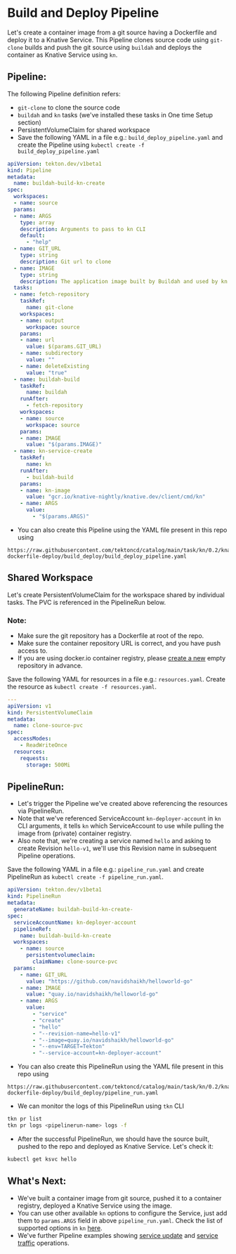 # Build and Deploy Pipeline

Let's create a container image from a git source having a Dockerfile and deploy it to a Knative Service.
This Pipeline clones source code using `git-clone` builds and push the git source using `buildah` and deploys the container as Knative Service using `kn`.

## Pipeline:

The following Pipeline definition refers:
- `git-clone` to clone the source code
- `buildah` and `kn` tasks (we've installed these tasks in One time Setup section)
- PersistentVolumeClaim for shared workspace
- Save the following YAML in a file e.g.: `build_deploy_pipeline.yaml` and create the Pipeline using
  `kubectl create -f build_deploy_pipeline.yaml`

```yaml
apiVersion: tekton.dev/v1beta1
kind: Pipeline
metadata:
  name: buildah-build-kn-create
spec:
  workspaces:
  - name: source
  params:
  - name: ARGS
    type: array
    description: Arguments to pass to kn CLI
    default:
      - "help"
  - name: GIT_URL
    type: string
    description: Git url to clone
  - name: IMAGE
    type: string
    description: The application image built by Buildah and used by kn task.
  tasks:
  - name: fetch-repository
    taskRef:
      name: git-clone
    workspaces:
    - name: output
      workspace: source
    params:
    - name: url
      value: $(params.GIT_URL)
    - name: subdirectory
      value: ""
    - name: deleteExisting
      value: "true"
  - name: buildah-build
    taskRef:
      name: buildah
    runAfter:
      - fetch-repository
    workspaces:
    - name: source
      workspace: source
    params:
    - name: IMAGE
      value: "$(params.IMAGE)"
  - name: kn-service-create
    taskRef:
      name: kn
    runAfter:
      - buildah-build
    params:
    - name: kn-image
      value: "gcr.io/knative-nightly/knative.dev/client/cmd/kn"
    - name: ARGS
      value:
        - "$(params.ARGS)"
```

 - You can also create this Pipeline using the YAML file present in this repo using
```
https://raw.githubusercontent.com/tektoncd/catalog/main/task/kn/0.2/knative-dockerfile-deploy/build_deploy/build_deploy_pipeline.yaml
```
## Shared Workspace

Let's create PersistentVolumeClaim for the workspace shared by individual tasks. The PVC is referenced in the PipelineRun below.

### Note:
 - Make sure the git repository has a Dockerfile at root of the repo.
 - Make sure the container repository URL is correct, and you have push access to.
 - If you are using docker.io container registry, please [create a new](https://hub.docker.com/repository/create) empty repository in advance.

Save the following YAML for resources in a file e.g.: `resources.yaml`.
Create the resource as `kubectl create -f resources.yaml`.

```yaml
---
apiVersion: v1
kind: PersistentVolumeClaim
metadata:
  name: clone-source-pvc
spec:
  accessModes:
    - ReadWriteOnce
  resources:
    requests:
      storage: 500Mi
```

## PipelineRun:

- Let's trigger the Pipeline we've created above referencing the resources via PipelineRun.
- Note that we've referenced ServiceAccount `kn-deployer-account` in `kn` CLI arguments,
  it tells `kn` which ServiceAccount to use while pulling the image from (private) container registry.
- Also note that, we're creating a service named `hello` and asking to create Revision
  `hello-v1`, we'll use this Revision name in subsequent Pipeline operations.

Save the following YAML in a file e.g.: `pipeline_run.yaml` and create PipelineRun as
`kubectl create -f pipeline_run.yaml`.

```yaml
apiVersion: tekton.dev/v1beta1
kind: PipelineRun
metadata:
  generateName: buildah-build-kn-create-
spec:
  serviceAccountName: kn-deployer-account
  pipelineRef:
    name: buildah-build-kn-create
  workspaces:
    - name: source
      persistentvolumeclaim:
        claimName: clone-source-pvc
  params:
    - name: GIT_URL
      value: "https://github.com/navidshaikh/helloworld-go"
    - name: IMAGE
      value: "quay.io/navidshaikh/helloworld-go"
    - name: ARGS
      value:
        - "service"
        - "create"
        - "hello"
        - "--revision-name=hello-v1"
        - "--image=quay.io/navidshaikh/helloworld-go"
        - "--env=TARGET=Tekton"
        - "--service-account=kn-deployer-account"
```

 - You can also create this PipelineRun using the YAML file present in this repo using
```
https://raw.githubusercontent.com/tektoncd/catalog/main/task/kn/0.2/knative-dockerfile-deploy/build_deploy/pipeline_run.yaml
```

- We can monitor the logs of this PipelineRun using `tkn` CLI
```bash
tkn pr list
tkn pr logs <pipelinerun-name> logs -f
```

- After the successful PipelineRun, we should have the source built, pushed to the repo and deployed as Knative Service. Let's check it:

```bash
kubectl get ksvc hello
```

## What's Next:
- We've built a container image from git source, pushed it to a container registry, deployed a Knative Service using the image.
- You can use other available `kn` options to configure the Service, just add them to `params.ARGS` field in above `pipeline_run.yaml`. Check the list of supported options in `kn` [here](https://github.com/knative/client/blob/master/docs/cmd/kn.md).
- We've further Pipeline examples showing [service update](../service_update/README.md) and [service traffic](../service_traffic/README.md) operations.
